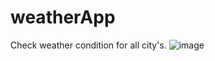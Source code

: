 # weatherApp
Check weather condition for all city's.
![image](https://github.com/ravijabade12/weatherApp/assets/109469844/3604322d-bbf3-4411-9e8c-be78db15fed9)

